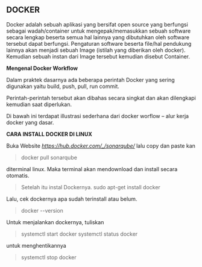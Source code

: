 ## DOCKER
Docker adalah sebuah aplikasi yang bersifat open source yang berfungsi sebagai wadah/container untuk mengepak/memasukkan sebuah software secara lengkap beserta semua hal lainnya yang dibutuhkan oleh software tersebut dapat berfungsi. Pengaturan software beserta file/hal pendukung lainnya akan menjadi sebuah Image (istilah yang diberikan oleh docker). Kemudian sebuah instan dari Image tersebut kemudian disebut Container.

**Mengenal Docker Workflow**

Dalam praktek dasarnya ada beberapa perintah Docker yang sering digunakan yaitu build, push, pull, run commit.

Perintah-perintah tersebut akan dibahas secara singkat dan akan dilengkapi kemudian saat diperlukan.

Di bawah ini terdapat illustrasi sederhana dari docker worflow – alur kerja docker yang dasar.


**CARA INSTALL DOCKER DI LINUX**


Buka Website *https://hub.docker.com/_/sonarqube/* lalu copy dan paste kan

>docker pull sonarqube

diterminal linux. Maka terminal akan mendownload dan install secara otomatis.

>Setelah itu instal Dockernya. sudo apt-get install docker

Lalu, cek dockernya apa sudah terinstall atau belum.

>docker --version

Untuk menjalankan dockernya, tuliskan

>systemctl start docker
>systemctl status docker

untuk menghentikannya 
>systemctl stop docker



